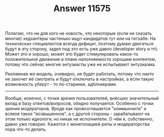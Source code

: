 ﻿---
title: "Answer 11575"
se.owner.user_id: 183842
se.owner.display_name: "Anatol"
se.owner.link: "https://ru.meta.stackoverflow.com/users/183842/anatol"
se.answer_id: 11575
se.question_id: 11558
se.post_type: answer
se.is_accepted: False
---
<p>Полагаю, что ни для кого не новость, что некоторые (если не сказать многие) хедхантеры частенько ищут кандидатов тут или на гитхабе. На технических специалистов всегда дефицит, поэтому думаю двигаться будут в эту сторону, задел под это есть уже давно (developer story и тп). Может это и хорошо, может это будет стимулировать какое-то положительное движение в плане наполняемости хорошим контентом, потому что сейчас многие энтузиасты уже не испытывают энтузиазма.</p>
<p>Рекламная же модель, очевидно, не будет работать, потому что никто не захочет её смотреть и будут отключать в настройках, а если такую возможность уберут - то по-старинке, адблокерами.</p>
<hr />
<p>Вообще, конечно, с точки зрения пользователей, внёсших значительный вклад в базу ответов/вопросов, обидно получается. Особенно с точки зрения модераторов. Вроде как провозглашается &quot;коммьюнити&quot; и всякое такое &quot;возвышенное&quot;, а с другой стороны - зарабатывают на этом только идеологи, но никак не исполнители. О чём я, собственно, давно уже говорил. Кажется с монетизацией репы и модераторства пора что-то делать.</p>
